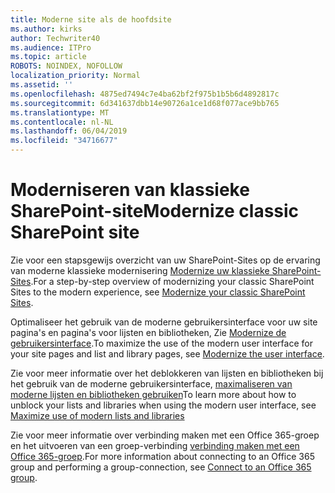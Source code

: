```yaml
---
title: Moderne site als de hoofdsite
ms.author: kirks
author: Techwriter40
ms.audience: ITPro
ms.topic: article
ROBOTS: NOINDEX, NOFOLLOW
localization_priority: Normal
ms.assetid: ''
ms.openlocfilehash: 4875ed7494c7e4ba62bf2f975b1b5b6d4892817c
ms.sourcegitcommit: 6d341637dbb14e90726a1ce1d68f077ace9bb765
ms.translationtype: MT
ms.contentlocale: nl-NL
ms.lasthandoff: 06/04/2019
ms.locfileid: "34716677"
---
```

# <a name="modernize-classic-sharepoint-site"></a><span data-ttu-id="8f61c-102">Moderniseren van klassieke SharePoint-site</span><span class="sxs-lookup"><span data-stu-id="8f61c-102">Modernize classic SharePoint site</span></span>

<span data-ttu-id="8f61c-103">Zie voor een stapsgewijs overzicht van uw SharePoint-Sites op de ervaring van moderne klassieke modernisering [Modernize uw klassieke SharePoint-Sites](https://docs.microsoft.com/en-us/sharepoint/dev/transform/modernize-classic-sites).</span><span class="sxs-lookup"><span data-stu-id="8f61c-103">For a step-by-step overview of modernizing your classic SharePoint Sites to the modern experience, see [Modernize your classic SharePoint Sites](https://docs.microsoft.com/en-us/sharepoint/dev/transform/modernize-classic-sites).</span></span>

<span data-ttu-id="8f61c-104">Optimaliseer het gebruik van de moderne gebruikersinterface voor uw site pagina's en pagina's voor lijsten en bibliotheken, Zie [Modernize de gebruikersinterface](https://docs.microsoft.com/en-us/sharepoint/dev/transform/modernize-userinterface).</span><span class="sxs-lookup"><span data-stu-id="8f61c-104">To maximize the use of the modern user interface for your site pages and list and library pages, see [Modernize the user interface](https://docs.microsoft.com/en-us/sharepoint/dev/transform/modernize-userinterface).</span></span> 

<span data-ttu-id="8f61c-105">Zie voor meer informatie over het deblokkeren van lijsten en bibliotheken bij het gebruik van de moderne gebruikersinterface, [maximaliseren van moderne lijsten en bibliotheken gebruiken](https://docs.microsoft.com/en-us/sharepoint/dev/transform/modernize-userinterface-lists-and-libraries)</span><span class="sxs-lookup"><span data-stu-id="8f61c-105">To learn more about how to unblock your lists and libraries when using the modern user interface, see [Maximize use of modern lists and libraries](https://docs.microsoft.com/en-us/sharepoint/dev/transform/modernize-userinterface-lists-and-libraries)</span></span>

<span data-ttu-id="8f61c-106">Zie voor meer informatie over verbinding maken met een Office 365-groep en het uitvoeren van een groep-verbinding [verbinding maken met een Office 365-groep](https://docs.microsoft.com/en-us/sharepoint/dev/transform/modernize-connect-to-office365-group).</span><span class="sxs-lookup"><span data-stu-id="8f61c-106">For more information about connecting to an Office 365 group and performing a group-connection, see [Connect to an Office 365 group](https://docs.microsoft.com/en-us/sharepoint/dev/transform/modernize-connect-to-office365-group).</span></span>

